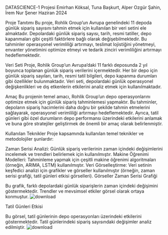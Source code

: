 DATASCIENCE-1 Projesi
Emirhan Köksal, Tuna Başkurt, Alper Ozgür Şahin, İrem Nur Şener
Haziran 2024

Proje Tanıtımı
Bu proje, Rohlik Group’un Avrupa genelindeki 11 depoda günlük sipariş sayısını tahmin etmek için kullanılan bir veri setini ele almaktadır. Depolardaki günlük sipariş sayısı, tarih, resmi tatiller, depo kapanmaları gibi çeşitli faktörlere bağlı olarak değişebilmektedir. Bu tahminler operasyonel verimliliği artırmayı, teslimat lojistiğini yönetmeyi, envanter yönetimini optimize etmeyi ve tedarik zinciri verimliliğini artırmayı hedeflemektedir.

Veri Seti
Proje, Rohlik Group’un Avrupa’daki 11 farklı deposunda 2 yıl boyunca toplanan günlük sipariş verilerini içermektedir. Her bir depo için günlük sipariş sayıları, tarih, resmi tatil bilgileri, depo kapanma durumları gibi özellikler bulunmaktadır. Veri seti, depolardaki günlük operasyonel değişkenlikleri ve dış etkenlerin etkilerini analiz etmek için kullanılmaktadır.

Amaç
Bu projenin temel amacı, Rohlik Group’un depo operasyonlarını optimize etmek için günlük sipariş tahminlemesi yapmaktır. Bu tahminler, depoların sipariş hacimlerini daha doğru bir şekilde tahmin etmelerini sağlayarak, operasyonel verimliliği artırmayı hedeflemektedir. Ayrıca, tatil günleri gibi özel durumların depo performansı üzerindeki etkilerini anlamak ve buna göre stratejiler geliştirmek de önemli bir amaç olarak belirlenmiştir.

Kullanılan Teknikler
Proje kapsamında kullanılan temel teknikler ve metodolojiler şunlardır:

Zaman Serisi Analizi: Günlük sipariş verilerinin zaman içindeki değişimlerini incelemek ve trendleri belirlemek için kullanılmıştır.
Makine Öğrenimi Modelleri: Tahminleme yapmak için çeşitli makine öğrenimi algoritmaları (örneğin, ARIMA, LSTM) kullanılmıştır.
Veri Görselleştirme: Veri setinin keşfedici analizi için grafikler ve görseller kullanılmıştır (örneğin, zaman serisi grafiği, tatil günleri etkisi görselleri).
Görseller
Zaman Serisi Grafiği

Bu grafik, farklı depolardaki günlük siparişlerin zaman içindeki değişimini göstermektedir. Trendler ve mevsimsel etkiler görsel olarak ortaya konmuştur.
![download](https://github.com/koksal100/DATA-SCIENCE-COMPETITIONS/assets/119877414/ccc4977d-9252-4957-8ea6-66f4145dd743)

Tatil Günleri Etkisi

Bu görsel, tatil günlerinin depo operasyonları üzerindeki etkilerini göstermektedir. Tatil günlerindeki sipariş sayısındaki değişimler analiz edilmiştir.
![download](https://github.com/koksal100/DATA-SCIENCE-COMPETITIONS/assets/119877414/0f021acf-e8af-4cc3-a2db-ffd7ed870748)
